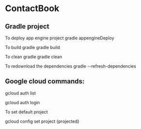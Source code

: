 # ContactBook

## Gradle project

To deploy app engine project
gradle appengineDeploy

To build gradle
gradle build

To clean gradle
gradle clean

To redownload the dependencies
 gradle --refresh-dependencies


## Google cloud commands:

gcloud auth list     

gcloud auth login


To set default project 

gcloud config set project {projected}

